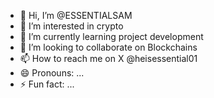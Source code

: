 - 👋 Hi, I’m @ESSENTIALSAM
- 👀 I’m interested in crypto
- 🌱 I’m currently learning project development
- 💞️ I’m looking to collaborate on Blockchains
- 📫 How to reach me on X @heisessential01
- 😄 Pronouns: ...
- ⚡ Fun fact: ...

<!---
ESSENTIALSAM/ESSENTIALSAM is a ✨ special ✨ repository because its `README.md` (this file) appears on your GitHub profile.
You can click the Preview link to take a look at your changes.
--->
